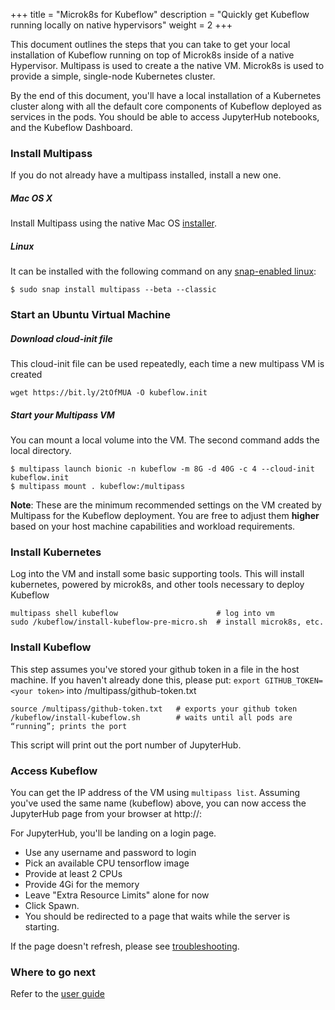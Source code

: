 +++
title = "Microk8s for Kubeflow"
description = "Quickly get Kubeflow running locally on native hypervisors"
weight = 2
+++

This document outlines the steps that you can take to get your local 
installation of Kubeflow running on top of Microk8s inside of a native 
Hypervisor. Multipass is used to create a the native VM. Microk8s is used to 
provide a simple, single-node Kubernetes cluster.

By the end of this document, you'll have a local installation of a Kubernetes cluster along with all the default core components of Kubeflow deployed as services in the pods. You should be able to access JupyterHub notebooks, and the Kubeflow Dashboard.

### Install Multipass
If you do not already have a multipass installed, install a new one.

##### Mac OS X
Install Multipass using the native Mac OS [installer](https://github.com/CanonicalLtd/multipass/releases/download/2018.6.1/multipass-2018.6.1-full-Darwin-signed.zip).

##### Linux

It can be installed with the following command on any [snap-enabled linux](https://snapcraft.io):

```
$ sudo snap install multipass --beta --classic
```

### Start an Ubuntu Virtual Machine

##### Download cloud-init file
This cloud-init file can be used repeatedly, each time a new multipass VM is created
```
wget https://bit.ly/2tOfMUA -O kubeflow.init
```

##### Start your Multipass VM
You can mount a local volume into the VM. The second command adds the local directory.
```
$ multipass launch bionic -n kubeflow -m 8G -d 40G -c 4 --cloud-init kubeflow.init
$ multipass mount . kubeflow:/multipass
```

**Note**: These are the minimum recommended settings on the VM created by Multipass for the Kubeflow deployment. You are free to adjust them **higher** based on your host machine capabilities and workload requirements.

### Install Kubernetes
Log into the VM and install some basic supporting tools. This will install kubernetes, powered by microk8s, and other tools necessary to deploy Kubeflow
```
multipass shell kubeflow                      # log into vm
sudo /kubeflow/install-kubeflow-pre-micro.sh  # install microk8s, etc.
```

### Install Kubeflow
This step assumes you've stored your github token in a file in the host machine. If you
haven't already done this, please put: `export GITHUB_TOKEN=<your token>` into /multipass/github-token.txt

```
source /multipass/github-token.txt   # exports your github token
/kubeflow/install-kubeflow.sh        # waits until all pods are “running”; prints the port
```

This script will print out the port number of JupyterHub.

### Access Kubeflow

You can get the IP address of the VM using `multipass list`. Assuming you've used the same name (kubeflow) above, you can now access the JupyterHub page from your browser at http://<kubeflow vm IP>:<Jupyter Hub PORT>

For JupyterHub, you'll be landing on a login page.

  - Use any username and password to login
  - Pick an available CPU tensorflow image
  - Provide at least 2 CPUs
  - Provide 4Gi for the memory
  - Leave "Extra Resource Limits" alone for now
  - Click Spawn.
  - You should be redirected to a page that waits while the server is starting.

If the page doesn't refresh, please see [troubleshooting](/docs/about/user_guide/#problems-spawning-jupyter-pods).

### Where to go next

Refer to the [user guide](/docs/guides/)
